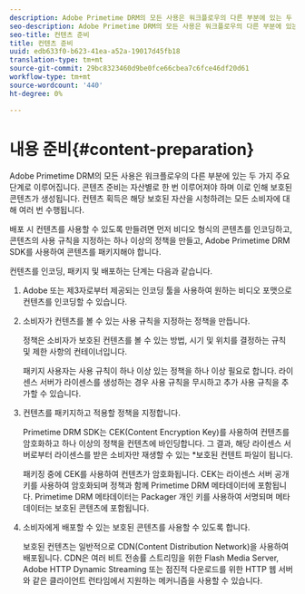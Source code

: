 ```yaml
---
description: Adobe Primetime DRM의 모든 사용은 워크플로우의 다른 부분에 있는 두 가지 주요 단계로 이루어집니다. 콘텐츠 준비는 자산별로 한 번 이루어져야 하며 이로 인해 보호된 콘텐츠가 생성됩니다. 컨텐츠 획득은 해당 보호된 자산을 시청하려는 모든 소비자에 대해 여러 번 수행됩니다.
seo-description: Adobe Primetime DRM의 모든 사용은 워크플로우의 다른 부분에 있는 두 가지 주요 단계로 이루어집니다. 콘텐츠 준비는 자산별로 한 번 이루어져야 하며 이로 인해 보호된 콘텐츠가 생성됩니다. 컨텐츠 획득은 해당 보호된 자산을 시청하려는 모든 소비자에 대해 여러 번 수행됩니다.
seo-title: 컨텐츠 준비
title: 컨텐츠 준비
uuid: edb633f0-b623-41ea-a52a-19017d45fb18
translation-type: tm+mt
source-git-commit: 29bc8323460d9be0fce66cbea7c6fce46df20d61
workflow-type: tm+mt
source-wordcount: '440'
ht-degree: 0%

---
```



# 내용 준비{#content-preparation}

Adobe Primetime DRM의 모든 사용은 워크플로우의 다른 부분에 있는 두 가지 주요 단계로 이루어집니다. 콘텐츠 준비는 자산별로 한 번 이루어져야 하며 이로 인해 보호된 콘텐츠가 생성됩니다. 컨텐츠 획득은 해당 보호된 자산을 시청하려는 모든 소비자에 대해 여러 번 수행됩니다.

배포 시 컨텐츠를 사용할 수 있도록 만들려면 먼저 비디오 형식의 콘텐츠를 인코딩하고, 콘텐츠의 사용 규칙을 지정하는 하나 이상의 정책을 만들고, Adobe Primetime DRM SDK를 사용하여 콘텐츠를 패키지해야 합니다.

컨텐츠를 인코딩, 패키지 및 배포하는 단계는 다음과 같습니다.

1. Adobe 또는 제3자로부터 제공되는 인코딩 툴을 사용하여 원하는 비디오 포맷으로 컨텐츠를 인코딩할 수 있습니다.
1. 소비자가 컨텐츠를 볼 수 있는 사용 규칙을 지정하는 정책을 만듭니다.

   정책은 소비자가 보호된 컨텐츠를 볼 수 있는 방법, 시기 및 위치를 결정하는 규칙 및 제한 사항의 컨테이너입니다.

   패키지 사용자는 사용 규칙이 하나 이상 있는 정책을 하나 이상 필요로 합니다. 라이센스 서버가 라이센스를 생성하는 경우 사용 규칙을 무시하고 추가 사용 규칙을 추가할 수 있습니다.

1. 컨텐츠를 패키지하고 적용할 정책을 지정합니다.

   Primetime DRM SDK는 CEK(Content Encryption Key)를 사용하여 컨텐츠를 암호화하고 하나 이상의 정책을 컨텐츠에 바인딩합니다. 그 결과, 해당 라이센스 서버로부터 라이센스를 받은 소비자만 재생할 수 있는 *보호된 컨텐트 파일이 됩니다.

   패키징 중에 CEK를 사용하여 컨텐츠가 암호화됩니다. CEK는 라이센스 서버 공개 키를 사용하여 암호화되며 정책과 함께 Primetime DRM 메타데이터에 포함됩니다. Primetime DRM 메타데이터는 Packager 개인 키를 사용하여 서명되며 메타데이터는 보호된 콘텐츠에 포함됩니다.

1. 소비자에게 배포할 수 있는 보호된 콘텐츠를 사용할 수 있도록 합니다.

   보호된 컨텐츠는 일반적으로 CDN(Content Distribution Network)을 사용하여 배포됩니다. CDN은 여러 비트 전송률 스트리밍을 위한 Flash Media Server, Adobe HTTP Dynamic Streaming 또는 점진적 다운로드를 위한 HTTP 웹 서버와 같은 클라이언트 런타임에서 지원하는 메커니즘을 사용할 수 있습니다.


